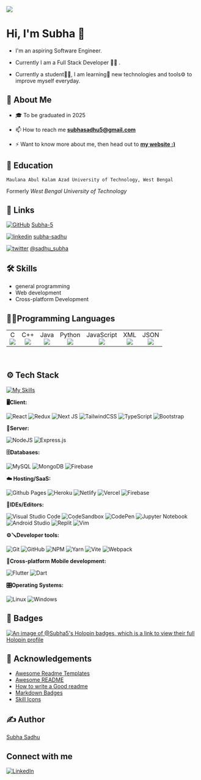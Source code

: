 ![](https://komarev.com/ghpvc/?username=Subha-5)


# Hi, I'm Subha 👋 


- I'm an aspiring Software Engineer. 

- Currently I am a Full Stack Developer 🧑‍💻 . 

- Currently a student👨‍🎓, I am learning🌱 new technologies and tools⚙️ to improve myself everyday.



## 🚀 About Me

- 🎓 To be graduated in 2025

- 📫 How to reach me **subhasadhu5@gmail.com**

- ⚡ Want to know more about me, then head out to [**my website ;)**](https://linktr.ee/subha_sadhu) 



## 🏫 Education

```
Maulana Abul Kalam Azad University of Technology, West Bengal
```
Formerly _West Bengal University of Technology_


## 🔗 Links

[![GitHub](https://img.shields.io/badge/github-%23121011.svg?style=for-the-badge&logo=github&logoColor=white)](https://github.com/Subha-5)
[Subha-5](https://github.com/Subha-5)

[![linkedin](https://img.shields.io/badge/linkedin-0A66C2?style=for-the-badge&logo=linkedin&logoColor=white)](https://www.linkedin.com/in/subha-sadhu/)
[subha-sadhu](https://www.linkedin.com/in/subha-sadhu)

[![twitter](https://img.shields.io/badge/twitter-1DA1F2?style=for-the-badge&logo=twitter&logoColor=white)](https://twitter.com/sadhu_subha)
[@sadhu_subha](https://twitter.com/sadhu_subha)

## 🛠 Skills

- general programming
- Web development
- Cross-platform Development


## 🧑‍💻Programming Languages
<!-- [![My Skills](https://skillicons.dev/icons?i=c,cpp,java,python,javascript)](https://skillicons.dev) -->

<p>

<table>
  <tbody>
    <tr>
      <td align="center">C  <br>
        <span align="center"><img src="https://skillicons.dev/icons?i=c"/></span>
        </td>
      <td align="center">C++<br>
        <span align="center"><img src="https://skillicons.dev/icons?i=cpp"/></span>
        </td>
      <td align="center">Java<br>
        <span align="center"><img src="https://skillicons.dev/icons?i=java"/></span>
        </td>
      <td align="center">Python<br>
        <span align="center"><img src="https://skillicons.dev/icons?i=python"/></span>
        </td>
       <td align="center">JavaScript<br>
        <span align="center"><img src="https://skillicons.dev/icons?i=javascript"/></span>
        </td>
      <td align="center">XML<br>
        <span align="center"><img src="https://img.icons8.com/color-glass/48/000000/xml.png"/></span>
      </td>
      <td align="center">JSON<br>
        <span align="center"><img src="https://img.icons8.com/color/48/000000/json-download.png"/> </span>
      </td> 
  </tbody>
</table>

<span>&nbsp;&nbsp;&nbsp;&nbsp;&nbsp;&nbsp;&nbsp;&nbsp;</span>

</p>

## ⚙️ Tech Stack
[![My Skills](https://skillicons.dev/icons?i=js,html,css,wasm)](https://skillicons.dev)

**🖥️Client:** 

![React](https://img.shields.io/badge/react-%2320232a.svg?style=for-the-badge&logo=react&logoColor=%2361DAFB) ![Redux](https://img.shields.io/badge/redux-%23593d88.svg?style=for-the-badge&logo=redux&logoColor=white) ![Next JS](https://img.shields.io/badge/Next-black?style=for-the-badge&logo=next.js&logoColor=white) ![TailwindCSS](https://img.shields.io/badge/tailwindcss-%2338B2AC.svg?style=for-the-badge&logo=tailwind-css&logoColor=white) ![TypeScript](https://img.shields.io/badge/typescript-%23007ACC.svg?style=for-the-badge&logo=typescript&logoColor=white) ![Bootstrap](https://img.shields.io/badge/bootstrap-%23563D7C.svg?style=for-the-badge&logo=bootstrap&logoColor=white)

**📶Server:** 

![NodeJS](https://img.shields.io/badge/node.js-6DA55F?style=for-the-badge&logo=node.js&logoColor=white) ![Express.js](https://img.shields.io/badge/express.js-%23404d59.svg?style=for-the-badge&logo=express&logoColor=%2361DAFB)

**🗄️Databases:**
 
![MySQL](https://img.shields.io/badge/mysql-%2300f.svg?style=for-the-badge&logo=mysql&logoColor=white) ![MongoDB](https://img.shields.io/badge/MongoDB-%234ea94b.svg?style=for-the-badge&logo=mongodb&logoColor=white) ![Firebase](https://img.shields.io/badge/Firebase-039BE5?style=for-the-badge&logo=Firebase&logoColor=white)

**☁️ Hosting/SaaS:**

![Github Pages](https://img.shields.io/badge/github%20pages-121013?style=for-the-badge&logo=github&logoColor=white) ![Heroku](https://img.shields.io/badge/heroku-%23430098.svg?style=for-the-badge&logo=heroku&logoColor=white) ![Netlify](https://img.shields.io/badge/netlify-%23000000.svg?style=for-the-badge&logo=netlify&logoColor=#00C7B7) ![Vercel](https://img.shields.io/badge/vercel-%23000000.svg?style=for-the-badge&logo=vercel&logoColor=white) ![Firebase](https://img.shields.io/badge/firebase-%23039BE5.svg?style=for-the-badge&logo=firebase)

**📝IDEs/Editors:**

![Visual Studio Code](https://img.shields.io/badge/Visual%20Studio%20Code-0078d7.svg?style=for-the-badge&logo=visual-studio-code&logoColor=white) ![CodeSandbox](https://img.shields.io/badge/Codesandbox-040404?style=for-the-badge&logo=codesandbox&logoColor=DBDBDB) ![CodePen](https://img.shields.io/badge/CodePen-white?style=for-the-badge&logo=codepen&logoColor=black) ![Jupyter Notebook](https://img.shields.io/badge/jupyter-%23FA0F00.svg?style=for-the-badge&logo=jupyter&logoColor=white) ![Android Studio](https://img.shields.io/badge/Android%20Studio-3DDC84.svg?style=for-the-badge&logo=android-studio&logoColor=white) ![Replit](https://img.shields.io/badge/Replit-DD1200?style=for-the-badge&logo=Replit&logoColor=white) ![Vim](https://img.shields.io/badge/VIM-%2311AB00.svg?style=for-the-badge&logo=vim&logoColor=white)

**⚙🪛Developer tools:** 

![Git](https://img.shields.io/badge/git-%23F05033.svg?style=for-the-badge&logo=git&logoColor=white) ![GitHub](https://img.shields.io/badge/github-%23121011.svg?style=for-the-badge&logo=github&logoColor=white)  ![NPM](https://img.shields.io/badge/NPM-%23CB3837.svg?style=for-the-badge&logo=npm&logoColor=white) ![Yarn](https://img.shields.io/badge/yarn-%232C8EBB.svg?style=for-the-badge&logo=yarn&logoColor=white) ![Vite](https://img.shields.io/badge/vite-%23646CFF.svg?style=for-the-badge&logo=vite&logoColor=white) ![Webpack](https://img.shields.io/badge/webpack-%238DD6F9.svg?style=for-the-badge&logo=webpack&logoColor=black)

**📱Cross-platform Mobile development:** 

![Flutter](https://img.shields.io/badge/Flutter-%2302569B.svg?style=for-the-badge&logo=Flutter&logoColor=white) ![Dart](https://img.shields.io/badge/dart-%230175C2.svg?style=for-the-badge&logo=dart&logoColor=white)

**🎛️Operating Systems:**

![Linux](https://img.shields.io/badge/Linux-FCC624?style=for-the-badge&logo=linux&logoColor=black) <!--![macOS](https://img.shields.io/badge/mac%20os-000000?style=for-the-badge&logo=macos&logoColor=F0F0F0)--> ![Windows](https://img.shields.io/badge/Windows-0078D6?style=for-the-badge&logo=windows&logoColor=white)

## 📛 Badges

[![An image of @Subha5's Holopin badges, which is a link to view their full Holopin profile](https://holopin.me/Subha5)](https://holopin.io/@Subha5)

## 🙏 Acknowledgements

 - [Awesome Readme Templates](https://awesomeopensource.com/project/elangosundar/awesome-README-templates)
 - [Awesome README](https://github.com/matiassingers/awesome-readme)
 - [How to write a Good readme](https://bulldogjob.com/news/449-how-to-write-a-good-readme-for-your-github-project)
 - [Markdown Badges](https://ileriayo.github.io/markdown-badges/)
 - [Skill Icons](https://skillicons.dev/)


## ✍️ Author

[Subha Sadhu](https://www.github.com/Subha-5)

##  Connect with me
[![LinkedIn](https://skillicons.dev/icons?i=linkedin)](https://www.linkedin.com/in/subha-sadhu)



<!--
### Hi there 👋

**Subha-5/Subha-5** is a ✨ _special_ ✨ repository because its `README.md` (this file) appears on your GitHub profile.

Here are some ideas to get you started:

- 🔭 I’m currently working on ...
- 🌱 I’m currently learning ...
- 👯 I’m looking to collaborate on ...
- 🤔 I’m looking for help with ...
- 💬 Ask me about ...
- 📫 How to reach me: ...
- 😄 Pronouns: ...
- ⚡ Fun fact: ...
-->
